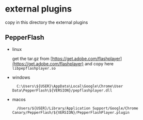 # external plugins

copy in this directory the external plugins

## PepperFlash


* linux 

	get the tar.gz from [https://get.adobe.com/flashplayer](https://get.adobe.com/flashplayer) and copy here `libpepflashplayer.so`

* windows 

		C:\Users\${USER}\AppData\Local\Google\Chrome\User Data\PepperFlash\${VERSION}/pepflashplayer.dll

* macos

		/Users/${USER}/Library/Application Support/Google/Chrome Canary/PepperFlash/${VERSION}/PepperFlashPlayer.plugin
